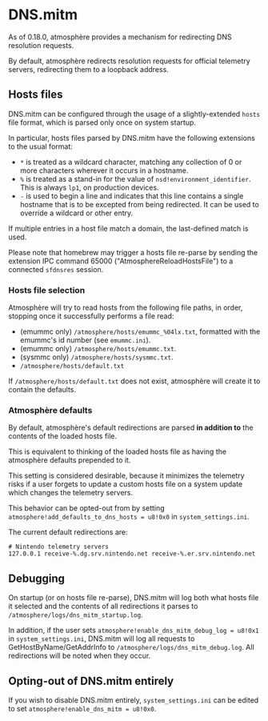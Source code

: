 # DNS.mitm
As of 0.18.0, atmosphère provides a mechanism for redirecting DNS resolution requests.

By default, atmosphère redirects resolution requests for official telemetry servers, redirecting them to a loopback address.

## Hosts files

DNS.mitm can be configured through the usage of a slightly-extended `hosts` file format, which is parsed only once on system startup.

In particular, hosts files parsed by DNS.mitm have the following extensions to the usual format:
+ `*` is treated as a wildcard character, matching any collection of 0 or more characters wherever it occurs in a hostname.
+ `%` is treated as a stand-in for the value of `nsd!environment_identifier`. This is always `lp1`, on production devices.
+ `-` is used to begin a line and indicates that this line contains a single hostname that is to be excepted from being redirected. It can be used to override a wildcard or other entry.

If multiple entries in a host file match a domain, the last-defined match is used.

Please note that homebrew may trigger a hosts file re-parse by sending the extension IPC command 65000 ("AtmosphereReloadHostsFile") to a connected `sfdnsres` session.

### Hosts file selection

Atmosphère will try to read hosts from the following file paths, in order, stopping once it successfully performs a file read:

+ (emummc only) `/atmosphere/hosts/emummc_%04lx.txt`, formatted with the emummc's id number (see `emummc.ini`).
+ (emummc only) `/atmosphere/hosts/emummc.txt`.
+ (sysmmc only) `/atmosphere/hosts/sysmmc.txt`.
+ `/atmosphere/hosts/default.txt`

If `/atmosphere/hosts/default.txt` does not exist, atmosphère will create it to contain the defaults.

### Atmosphère defaults

By default, atmosphère's default redirections are parsed **in addition to** the contents of the loaded hosts file.

This is equivalent to thinking of the loaded hosts file as having the atmosphère defaults prepended to it.

This setting is considered desirable, because it minimizes the telemetry risks if a user forgets to update a custom hosts file on a system update which changes the telemetry servers.

This behavior can be opted-out from by setting `atmosphere!add_defaults_to_dns_hosts = u8!0x0` in `system_settings.ini`.

The current default redirections are:

```
# Nintendo telemetry servers
127.0.0.1 receive-%.dg.srv.nintendo.net receive-%.er.srv.nintendo.net
```

## Debugging

On startup (or on hosts file re-parse), DNS.mitm will log both what hosts file it selected and the contents of all redirections it parses to `/atmosphere/logs/dns_mitm_startup.log`.

In addition, if the user sets `atmosphere!enable_dns_mitm_debug_log = u8!0x1` in `system_settings.ini`, DNS.mitm will log all requests to GetHostByName/GetAddrInfo to `/atmosphere/logs/dns_mitm_debug.log`. All redirections will be noted when they occur.

## Opting-out of DNS.mitm entirely
If you wish to disable DNS.mitm entirely, `system_settings.ini` can be edited to set `atmosphere!enable_dns_mitm = u8!0x0`.
